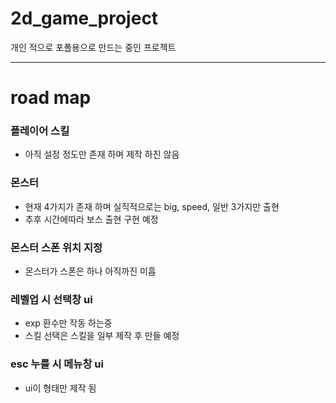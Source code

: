 # 2d_game_project

개인 적으로 포폴용으로 만드는 중인 프로젝트

* * *
# road map

### 플레이어 스킬
- 아직 설정 정도만 존재 하며 제작 하진 않음

### 몬스터
- 현재 4가지가 존재 하며 실직적으로는 big, speed, 일반 3가지만 출현
- 추후 시간에따라 보스 출현 구현 예정

### 몬스터 스폰 위치 지정
- 몬스터가 스폰은 하나 아직까진 미흡

### 레벨업 시 선택창 ui
- exp 환수만 작동 하는중
- 스킬 선택은 스킬을 일부 제작 후 만들 예정

### esc 누를 시 메뉴창 ui
- ui이 형태만 제작 됨

